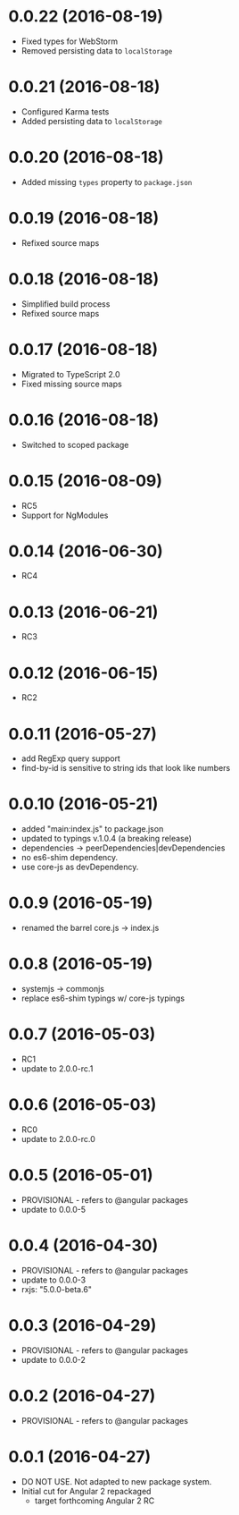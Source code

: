 <a name="0.0.22"></a>
# 0.0.22 (2016-08-19)
* Fixed types for WebStorm  
* Removed persisting data to `localStorage`

<a name="0.0.21"></a>
# 0.0.21 (2016-08-18)
* Configured Karma tests
* Added persisting data to `localStorage`

<a name="0.0.20"></a>
# 0.0.20 (2016-08-18)
* Added missing `types` property to `package.json`

<a name="0.0.19"></a>
# 0.0.19 (2016-08-18)
* Refixed source maps

<a name="0.0.18"></a>
# 0.0.18 (2016-08-18)
* Simplified build process
* Refixed source maps

<a name="0.0.17"></a>
# 0.0.17 (2016-08-18)
* Migrated to TypeScript 2.0
* Fixed missing source maps

<a name="0.0.16"></a>
# 0.0.16 (2016-08-18)
* Switched to scoped package

<a name="0.0.15"></a>
# 0.0.15 (2016-08-09)
* RC5
* Support for NgModules

<a name="0.0.14"></a>
# 0.0.14 (2016-06-30)
* RC4

<a name="0.0.13"></a>
# 0.0.13 (2016-06-21)
* RC3

<a name="0.0.12"></a>
# 0.0.12 (2016-06-15)
* RC2

<a name="0.0.11"></a>
# 0.0.11 (2016-05-27)
* add RegExp query support
* find-by-id is sensitive to string ids that look like numbers

<a name="0.0.10"></a>
# 0.0.10 (2016-05-21)
* added "main:index.js" to package.json
* updated to typings v.1.0.4 (a breaking release)
* dependencies -> peerDependencies|devDependencies
* no es6-shim dependency.
* use core-js as devDependency.

<a name="0.0.9"></a>
# 0.0.9 (2016-05-19)
* renamed the barrel core.js -> index.js

<a name="0.0.8"></a>
# 0.0.8 (2016-05-19)
* systemjs -> commonjs
* replace es6-shim typings w/ core-js typings

<a name="0.0.7"></a>
# 0.0.7 (2016-05-03)
* RC1
* update to 2.0.0-rc.1

<a name="0.0.6"></a>
# 0.0.6 (2016-05-03)
* RC0
* update to 2.0.0-rc.0

<a name="0.0.5"></a>
# 0.0.5 (2016-05-01)
* PROVISIONAL - refers to @angular packages
* update to 0.0.0-5

<a name="0.0.4"></a>
# 0.0.4 (2016-04-30)
* PROVISIONAL - refers to @angular packages
* update to 0.0.0-3
* rxjs: "5.0.0-beta.6"

<a name="0.0.3"></a>
# 0.0.3 (2016-04-29)
* PROVISIONAL - refers to @angular packages
* update to 0.0.0-2

<a name="0.0.2"></a>
# 0.0.2 (2016-04-27)
* PROVISIONAL - refers to @angular packages

<a name="0.0.1"></a>
# 0.0.1 (2016-04-27)
* DO NOT USE. Not adapted to new package system.
* Initial cut for Angular 2 repackaged
  * target forthcoming Angular 2 RC
